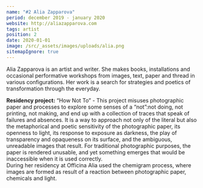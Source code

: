 ```yaml
---
name: "#2 Alia Zapparova"
period: december 2019 - january 2020
website: http://aliazapparova.com
tags: artist
position: 2
date: 2020-01-01
image: /src/_assets/images/uploads/alia.png
sitemapIgnore: true
---
```

Alia Zapparova is an artist and writer. She makes books, installations and occasional performative workshops from images, text, paper and thread in various configurations. Her work is a search for strategies and poetics of transformation through the everyday.

**Residency project:** “How Not To” - This project misuses photographic paper and processes to explore some senses of a “not”:not doing, not printing, not making, and end up with a collection of traces that speak of failures and absences. It is a way to approach not only of the literal but also the metaphorical and poetic sensitivity of the photographic paper, its openness to light, its response to exposure as darkness, the play of transparency and opaqueness on its surface, and the ambiguous, unreadable images that result. For traditional photographic purposes, the paper is rendered unusable, and yet something emerges that would be inaccessible when it is used correctly.\
During her residency at Officina Alia used the chemigram process, where images are formed as result of a reaction between photographic paper, chemicals and light.